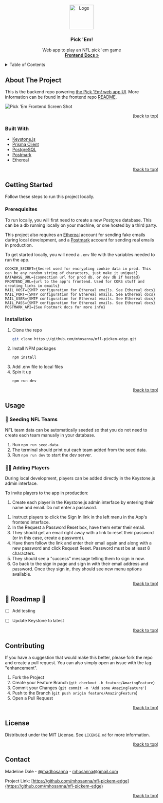 <div id="top"></div>

<!-- PROJECT LOGO -->
<br />
<div align="center">
  <a href="https://github.com/mhosanna/nfl-pickem-ui">
    <img src="https://www.pick-em.club/favicon.ico" alt="Logo" width="80" height="80">
  </a>

<h3 align="center">Pick 'Em!</h3>

  <p align="center">
    Web app to play an NFL pick 'em game
    <br />
    <a href="https://github.com/mhosanna/nfl-pickem-ui"><strong>Frontend Docs »</strong></a>
    <br />
  </p>
</div>

<!-- TABLE OF CONTENTS -->
<details>
  <summary>Table of Contents</summary>
  <ol>
    <li>
      <a href="#about-the-project">About The Project</a>
      <ul>
        <li><a href="#built-with">Built With</a></li>
      </ul>
    </li>
    <li>
      <a href="#getting-started">Getting Started</a>
      <ul>
        <li><a href="#prerequisites">Prerequisites</a></li>
        <li><a href="#installation">Installation</a></li>
      </ul>
    </li>
    <li><a href="#usage">Usage</a></li>
    <li><a href="#roadmap">Roadmap</a></li>
    <li><a href="#contributing">Contributing</a></li>
    <li><a href="#license">License</a></li>
    <li><a href="#contact">Contact</a></li>
  </ol>
</details>



<!-- ABOUT THE PROJECT -->
## About The Project

This is the backend repo powering [the Pick 'Em! web app UI](https://github.com/mhosanna/nfl-pickem-ui). More information can be found in the frontend repo [README](https://github.com/mhosanna/nfl-pickem-ui/blob/main/README.md).

![Pick 'Em Frontend Screen Shot](https://www.pick-em.club/demo/edit-game.png)

<p align="right">(<a href="#top">back to top</a>)</p>



### Built With

* [Keystone.js](https://keystonejs.com/)
* [Prisma Client](https://www.prisma.io/)
* [PostgreSQL](https://www.postgresql.org/)
* [Postmark](https://postmarkapp.com/)
* [Ethereal](https://ethereal.email/)

<p align="right">(<a href="#top">back to top</a>)</p>



<!-- GETTING STARTED -->
## Getting Started

Follow these steps to run this project locally.

### Prerequisites

To run locally, you will first need to create a new Postgres database. This can be a db running locally on your machine, or one hosted by a third party. 

This project also requires an [Ethereal](https://ethereal.email/) account for sending fake emails during local development, and a [Postmark](https://postmarkapp.com/) account for sending real emails in production.

To get started locally, you will need a `.env` file with the variables needed to run the app. 
```
COOKIE_SECRET={Secret used for encrypting cookie data in prod. This can be any random string of characters, just make it unique!}
DATABASE_URL={connection url for prod db, or dev db if hosted}
FRONTEND_URL={url to the app's frontend. Used for CORS stuff and creating links in emails}
MAIL_HOST={SMTP configuration for Ethereal emails. See Ethereal docs}
MAIL_PORT={SMTP configuration for Ethereal emails. See Ethereal docs}
MAIL_USER={SMTP configuration for Ethereal emails. See Ethereal docs}
MAIL_PASS={SMTP configuration for Ethereal emails. See Ethereal docs}
POSTMARK_API={See Postmark docs for more info}
```

### Installation

1. Clone the repo
   ```sh
   git clone https://github.com/mhosanna/nfl-pickem-edge.git
   ```
2. Install NPM packages
   ```sh
   npm install
   ```
3. Add .env file to local files
4. Spin it up
    ```sh
    npm run dev
    ```

<p align="right">(<a href="#top">back to top</a>)</p>



<!-- USAGE EXAMPLES -->
## Usage

### 🌱 Seeding NFL Teams
NFL team data can be automatically seeded so that you do not need to create each team manually in your database.

1. Run `npm run seed-data`.
2. The terminal should print out each team added from the seed data.
3. Run `npm run dev` to start the dev server. 

### 👯‍♀️ Adding Players
During local development, players can be added directly in the Keystone.js admin interface.

To invite players to the app in production:
1. Create each player in the Keystone.js admin interface by entering their name and email. Do not enter a password.
1) Instruct players to click the Sign In link in the left menu in the App's frontend interface.
2) In the Request a Password Reset box, have them enter their email. 
3) They should get an email right away with a link to reset their password (or in this case, create a password).
4) Have them follow the link and enter their email again and along with a new password and click Request Reset. Password must be at least 8 characters.
5) They should see a "success" message telling them to sign in now.
6) Go back to the sign in page and sign in with their email address and password. Once they sign in, they should see new menu options available. 

<p align="right">(<a href="#top">back to top</a>)</p>



<!-- ROADMAP -->
## 🚦 Roadmap 🚦

- [ ] Add testing
- [ ] Update Keystone to latest


<p align="right">(<a href="#top">back to top</a>)</p>


<!-- CONTRIBUTING -->
## Contributing

If you have a suggestion that would make this better, please fork the repo and create a pull request. You can also simply open an issue with the tag "enhancement".

1. Fork the Project
2. Create your Feature Branch (`git checkout -b feature/AmazingFeature`)
3. Commit your Changes (`git commit -m 'Add some AmazingFeature'`)
4. Push to the Branch (`git push origin feature/AmazingFeature`)
5. Open a Pull Request

<p align="right">(<a href="#top">back to top</a>)</p>



<!-- LICENSE -->
## License

Distributed under the MIT License. See `LICENSE.md` for more information.

<p align="right">(<a href="#top">back to top</a>)</p>



<!-- CONTACT -->
## Contact

Madeline Dale - [@madhosanna](https://twitter.com/@madhosanna) - mhosanna@gmail.com

Project Link: [https://github.com/mhosanna/nfl-pickem-edge](https://github.com/mhosanna/nfl-pickem-edge)

<p align="right">(<a href="#top">back to top</a>)</p>
